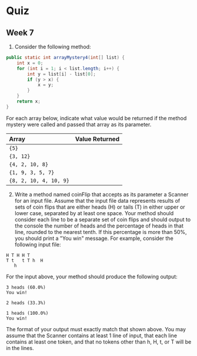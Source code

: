 # Quiz
## Week 7

1. Consider the following method:

  ```java
  public static int arrayMystery4(int[] list) {
      int x = 0;
      for (int i = 1; i < list.length; i++) {
          int y = list[i] - list[0];
          if (y > x) {
              x = y;
          }
      }
      return x;
  }
  ```
  For each array below, indicate what value would be returned if the method mystery were called and passed that array as its parameter.
  
  | Array | Value Returned |
  | :--- | :--- |
  | `{5}` | |
  | `{3, 12}` | |
  | `{4, 2, 10, 8}` | |
  | `{1, 9, 3, 5, 7}` | |
  | `{8, 2, 10, 4, 10, 9}` | |

2. Write a method named coinFlip that accepts as its parameter a Scanner for an input file. Assume that the input file data represents results of sets of coin flips that are either heads (H) or tails (T) in either upper or lower case, separated by at least one space. Your method should consider each line to be a separate set of coin flips and should output to the console the number of heads and the percentage of heads in that line, rounded to the nearest tenth. If this percentage is more than 50%, you should print a "You win" message. For example, consider the following input file:

  ```
  H T H H T
  T t   t T h  H
     h
  ```

  For the input above, your method should produce the following output:

  ```
  3 heads (60.0%)
  You win!

  2 heads (33.3%)

  1 heads (100.0%)
  You win!
  ```

  The format of your output must exactly match that shown above. You may assume that the Scanner contains at least 1 line of input, that each line contains at least one token, and that no tokens other than h, H, t, or T will be in the lines.
